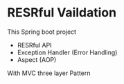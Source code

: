 # RESRful Vaildation

This Spring boot project 

* RESRful API
* Exception Handler (Error Handling)
* Aspect (AOP)

With MVC three layer Pattern